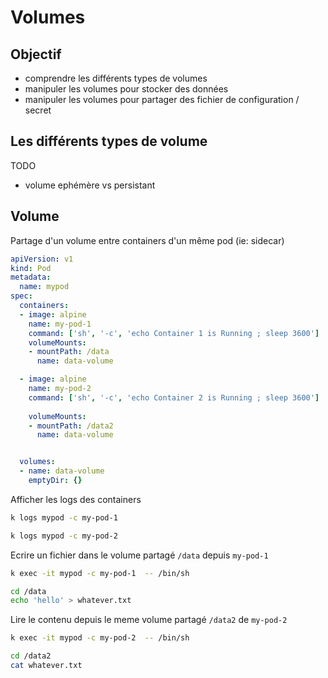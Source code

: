 # Volumes


## Objectif

* comprendre les différents types de volumes
* manipuler les volumes pour stocker des données 
* manipuler les volumes pour partager des fichier de configuration / secret


## Les différents types de volume 

TODO 

* volume ephémère vs persistant


## Volume


Partage d'un volume entre containers d'un même pod (ie: sidecar)

```yaml
apiVersion: v1
kind: Pod
metadata:
  name: mypod
spec:
  containers:
  - image: alpine
    name: my-pod-1
    command: ['sh', '-c', 'echo Container 1 is Running ; sleep 3600']
    volumeMounts:
    - mountPath: /data
      name: data-volume

  - image: alpine
    name: my-pod-2
    command: ['sh', '-c', 'echo Container 2 is Running ; sleep 3600']
    
    volumeMounts:
    - mountPath: /data2
      name: data-volume


  volumes:
  - name: data-volume
    emptyDir: {}
```

Afficher les logs des containers 

```bash
k logs mypod -c my-pod-1 

k logs mypod -c my-pod-2
```

Ecrire un fichier dans le volume partagé `/data`  depuis `my-pod-1` 

```bash
k exec -it mypod -c my-pod-1  -- /bin/sh

cd /data
echo 'hello' > whatever.txt
```

Lire le contenu depuis le meme volume partagé `/data2`  de `my-pod-2` 

```bash
k exec -it mypod -c my-pod-2  -- /bin/sh

cd /data2
cat whatever.txt
```


